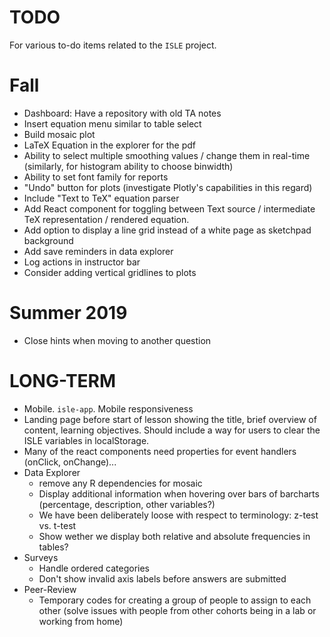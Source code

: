 TODO
====

For various to-do items related to the `ISLE` project.

Fall
=====
* Dashboard: Have a repository with old TA notes
* Insert equation menu similar to table select
* Build mosaic plot
* LaTeX Equation in the explorer for the pdf
* Ability to select multiple smoothing values / change them in real-time (similarly, for histogram ability to choose binwidth)
* Ability to set font family for reports
* "Undo" button for plots (investigate Plotly's capabilities in this regard)
* Include "Text to TeX" equation parser 
* Add React component for toggling between Text source / intermediate TeX representation / rendered equation. 
* Add option to display a line grid instead of a white page as sketchpad background
* Add save reminders in data explorer 
* Log actions in instructor bar
* Consider adding vertical gridlines to plots

Summer 2019
===========

* Close hints when moving to another question

LONG-TERM
===
* Mobile. `isle-app`. Mobile responsiveness
* Landing page before start of lesson showing the title, brief overview of content, learning objectives. Should include a way for users to clear the ISLE variables in localStorage.
* Many of the react components need properties for event handlers (onClick, onChange)...
* Data Explorer
   - remove any R dependencies for mosaic
   - Display additional information when hovering over bars of barcharts (percentage, description, other variables?)
   - We have been deliberately loose with respect to terminology: z-test vs. t-test
   - Show wether we display both relative and absolute frequencies in tables?
* Surveys
    - Handle ordered categories
    - Don't show invalid axis labels before answers are submitted
* Peer-Review
    - Temporary codes for creating a group of people to assign to each other (solve issues with people from other cohorts being in a lab or working from home)
